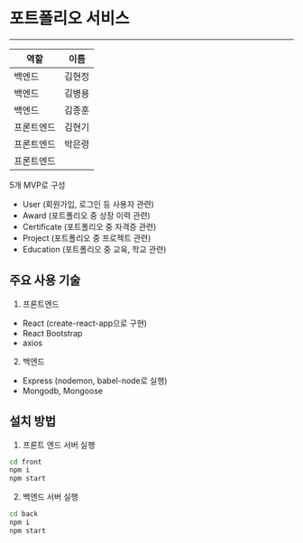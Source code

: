 # 포트폴리오 서비스
---

|역할|이름|
|---|---|
|백엔드|김현정|
|백엔드|김병용|
|백엔드|김종훈|
|프론트엔드|김현기|
|프론트엔드|박은령|
|프론트엔드||


5개 MVP로 구성

- User (회원가입, 로그인 등 사용자 관련)
- Award (포트폴리오 중 상장 이력 관련)
- Certificate (포트폴리오 중 자격증 관련)
- Project (포트폴리오 중 프로젝트 관련)
- Education (포트폴리오 중 교육, 학교 관련)

## 주요 사용 기술

1. 프론트엔드

- React (create-react-app으로 구현)
- React Bootstrap
- axios

2. 백엔드

- Express (nodemon, babel-node로 실행)
- Mongodb, Mongoose

## 설치 방법

1. 프론트 엔드 서버 실행

```bash
cd front
npm i
npm start
```

2. 백엔드 서버 실행

```bash
cd back
npm i
npm start
```

